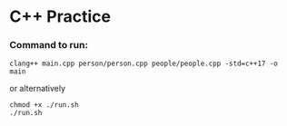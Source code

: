 # C++ Practice

### Command to run:

```
clang++ main.cpp person/person.cpp people/people.cpp -std=c++17 -o main
```
or alternatively
```
chmod +x ./run.sh
./run.sh
```
